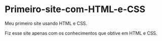 # Primeiro-site-com-HTML-e-CSS
Meu primeiro site usando HTML e CSS.


Fiz esse site apenas com os conhecimentos que obtive em HTML e CSS.
